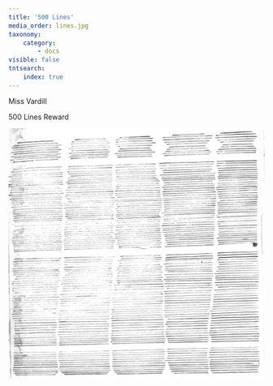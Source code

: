 ```yaml
---
title: '500 Lines'
media_order: lines.jpg
taxonomy:
    category:
        - docs
visible: false
tntsearch:
    index: true
---
```

<div class="author">Miss Vardill</div>

<span class="title">500 Lines Reward</span>

![lines](lines.jpg?resize=500)
